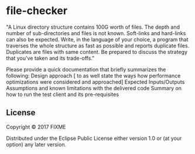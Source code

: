 # file-checker

  "A Linux directory structure contains 100G worth of files. The
	depth and number of sub-directories and files is not known.
         Soft-links and hard-links can also be expected.  Write, in
        the language of your choice, a program that traverses the
        whole structure as fast as possible and reports duplicate
        files. Duplicates are files with same content.
        Be prepared to discuss the strategy that you've taken and its trade-offs."

Please provide a quick documentation that briefly summarizes the following:
Design approach [ to as well state the ways how performance optimizations were considered and approached]
Expected Inputs/Outputs
Assumptions and known limitations with the delivered code
Summary on how to run the test client and its pre-requisites

## License

Copyright © 2017 FIXME

Distributed under the Eclipse Public License either version 1.0 or (at
your option) any later version.
